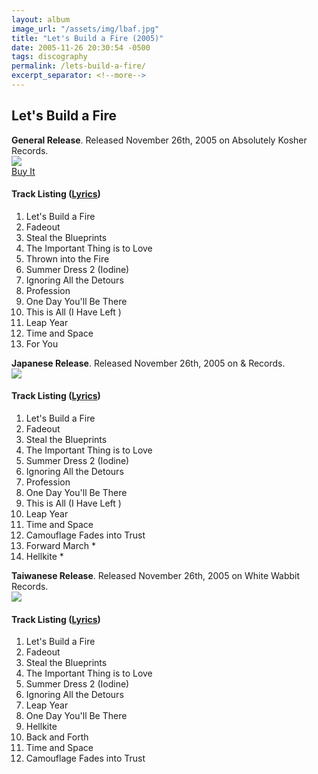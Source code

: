 ```yaml
---
layout: album
image_url: "/assets/img/lbaf.jpg"
title: "Let's Build a Fire (2005)"
date: 2005-11-26 20:30:54 -0500
tags: discography
permalink: /lets-build-a-fire/
excerpt_separator: <!--more-->
---
```


<!--more-->

## Let's Build a Fire

<div id="container">
    <div id="release-info">
        <b>General Release</b>. Released November 26th, 2005 on Absolutely Kosher Records.
    </div>
    <div id="release-container">
        <div id="artwork">
            <a href="/assets/img/lbaf.jpg" alt="Full res version"><img src="/assets/img/lbaf.jpg"/></a>
            <div id="buy-album-btn">
                <div class="button-sm">
                    <a href="/store/#lets-build-a-fire-cd">Buy It</a>
                </div>
            </div>
        </div>
        <div id="tracklist">
            <h4>Track Listing (<a href="/lyrics/#lets-build-a-fire-album">Lyrics</a>)</h4>
            <ol>
                <li>Let's Build a Fire</li>
                <li>Fadeout</li>
                <li>Steal the Blueprints</li>
                <li>The Important Thing is to Love</li>
                <li>Thrown into the Fire</li>
                <li>Summer Dress 2 (Iodine)</li>
                <li>Ignoring All the Detours</li>
                <li>Profession</li>
                <li>One Day You'll Be There</li>
                <li>This is All (I Have Left )</li>
                <li>Leap Year</li>
                <li>Time and Space</li>
                <li>For You</li>
            </ol>
        </div>
    </div>
</div>
<div id="container">
    <div id="release-info">
        <b>Japanese Release</b>. Released November 26th, 2005 on & Records.
    </div>
    <div id="release-container">
        <div id="artwork">
            <a href="/assets/img/lbaf.jpg" alt="Full res version"><img src="/assets/img/lbaf.jpg"/></a>
        </div>
        <div id="tracklist">
            <h4>Track Listing (<a href="/lyrics/#lets-build-a-fire-album">Lyrics</a>)</h4>
            <ol>
                <li>Let's Build a Fire</li>
                <li>Fadeout</li>
                <li>Steal the Blueprints</li>
                <li>The Important Thing is to Love</li>
                <li>Summer Dress 2 (Iodine)</li>
                <li>Ignoring All the Detours</li>
                <li>Profession</li>
                <li>One Day You'll Be There</li>
                <li>This is All (I Have Left )</li>
                <li>Leap Year</li>
                <li>Time and Space</li>
                <li>Camouflage Fades into Trust</li>
                <li>Forward March *</li>
                <li>Hellkite *</li>
            </ol>
        </div>
    </div>
</div>
<div id="container">
    <div id="release-info">
        <b>Taiwanese Release</b>. Released November 26th, 2005 on White Wabbit Records.
    </div>
    <div id="release-container">
        <div id="artwork">
            <a href="/assets/img/lbaf.jpg" alt="Full res version"><img src="/assets/img/lbaf.jpg"/></a>
        </div>
        <div id="tracklist">
            <h4>Track Listing (<a href="/lyrics/#lets-build-a-fire-album">Lyrics</a>)</h4>
            <ol>
                <li>Let's Build a Fire</li>
                <li>Fadeout</li>
                <li>Steal the Blueprints</li>
                <li>The Important Thing is to Love</li>
                <li>Summer Dress 2 (Iodine)</li>
                <li>Ignoring All the Detours</li>
                <li>Leap Year</li>
                <li>One Day You'll Be There</li>
                <li>Hellkite</li>
                <li>Back and Forth</li>
                <li>Time and Space</li>
                <li>Camouflage Fades into Trust</li>
            </ol>
        </div>
    </div>
</div>
